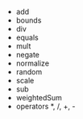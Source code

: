 - add
- bounds
- div
- equals
- mult
- negate
- normalize
- random
- scale
- sub
- weightedSum
- operators *, /, +, -
